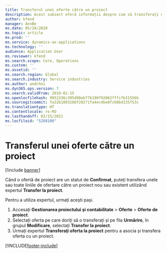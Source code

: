 ```yaml
---
title: Transferul unei oferte către un proiect
description: Acest subiect oferă informații despre cum să transferați o ofertă către un proiect nou sau existent.
author: kfend
manager: AnnBe
ms.date: 05/28/2020
ms.topic: article
ms.prod: ''
ms.service: dynamics-ax-applications
ms.technology: ''
audience: Application User
ms.reviewer: kfend
ms.search.scope: Core, Operations
ms.custom: ''
ms.assetid: ''
ms.search.region: Global
ms.search.industry: Service industries
ms.author: andchoi
ms.dyn365.ops.version: 7
ms.search.validFrom: 2019-01-15
ms.openlocfilehash: 9952336c395d98eb776190f92062fffcfb31556b
ms.sourcegitcommit: fa32b1893286f20271fa4ec4be8fc68bd135f53c
ms.translationtype: HT
ms.contentlocale: ro-RO
ms.lasthandoff: 02/15/2021
ms.locfileid: "5288108"
---
```

# <a name="transfer-a-quotation-to-a-project"></a>Transferul unei oferte către un proiect

[!include [banner](../includes/banner.md)]

Când o ofertă de proiect are un statut de **Confirmat**, puteți transfera unele sau toate liniile de ofertare către un proiect nou sau existent utilizând expertul **Transfer la proiect**. 

Pentru a utiliza expertul, urmați acești pași.

1. Accesați **Gestionarea proiectului și contabilitate** > **Oferte** > **Oferte de proiect**.
2. Selectați oferta pe care doriți să o transferați și pe fila **Urmărire**, în grupul **Modificare**, selectați **Transfer la proiect**.
3. Urmați expertul **Transferați oferta la proiect** pentru a asocia și transfera oferta cu un proiect.


[!INCLUDE[footer-include](../includes/footer-banner.md)]